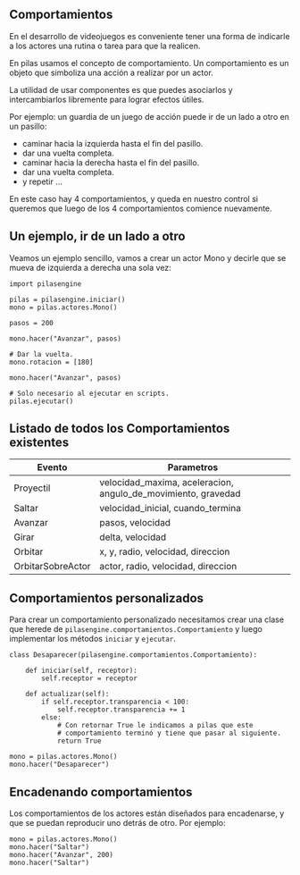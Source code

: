 ## Comportamientos

En el desarrollo de videojuegos es conveniente
tener una forma de indicarle a los actores
una rutina o tarea para que la realicen.

En pilas usamos el concepto de comportamiento. Un
comportamiento es un objeto que simboliza una
acción a realizar por un actor.

La utilidad de usar componentes es que puedes
asociarlos y intercambiarlos libremente para
lograr efectos útiles.

Por ejemplo: un guardia de un juego de acción puede ir de
un lado a otro en un pasillo:

- caminar hacia la izquierda hasta el fin del pasillo.
- dar una vuelta completa.
- caminar hacia la derecha hasta el fin del pasillo.
- dar una vuelta completa.
- y repetir ...

En este caso hay 4 comportamientos, y queda en nuestro
control si queremos que luego de los 4 comportamientos
comience nuevamente.


## Un ejemplo, ir de un lado a otro

Veamos un ejemplo sencillo, vamos a crear un actor Mono
y decirle que se mueva de izquierda a derecha una
sola vez:

    import pilasengine

    pilas = pilasengine.iniciar()
    mono = pilas.actores.Mono()

    pasos = 200

    mono.hacer("Avanzar", pasos)

    # Dar la vuelta.
    mono.rotacion = [180]

    mono.hacer("Avanzar", pasos)

    # Solo necesario al ejecutar en scripts.
    pilas.ejecutar()


## Listado de todos los Comportamientos existentes

| **Evento**          | **Parametros**                                                |
|---------------------|---------------------------------------------------------------|
| Proyectil           | velocidad_maxima, aceleracion, angulo_de_movimiento, gravedad |
| Saltar              | velocidad_inicial, cuando_termina                             |
| Avanzar             | pasos, velocidad                                              |
| Girar               | delta, velocidad                                              |
| Orbitar             | x, y, radio, velocidad, direccion                             |
| OrbitarSobreActor   | actor, radio, velocidad, direccion                            |


## Comportamientos personalizados


Para crear un comportamiento personalizado necesitamos crear una
clase que herede de ``pilasengine.comportamientos.Comportamiento`` y
luego implementar los métodos ``iniciar`` y ``ejecutar``.


    class Desaparecer(pilasengine.comportamientos.Comportamiento):

        def iniciar(self, receptor):
            self.receptor = receptor

        def actualizar(self):
            if self.receptor.transparencia < 100:
                self.receptor.transparencia += 1
            else:
                # Con retornar True le indicamos a pilas que este
                # comportamiento terminó y tiene que pasar al siguiente.
                return True

    mono = pilas.actores.Mono()
    mono.hacer("Desaparecer")


## Encadenando comportamientos


Los comportamientos de los actores están diseñados para encadenarse, y que
se puedan reproducir uno detrás de otro. Por ejemplo:

    mono = pilas.actores.Mono()
    mono.hacer("Saltar")
    mono.hacer("Avanzar", 200)
    mono.hacer("Saltar")
